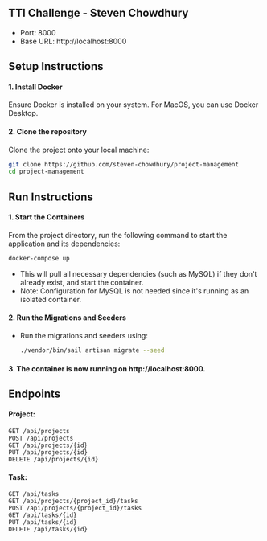 ## TTI Challenge - Steven Chowdhury
- Port: 8000
- Base URL: http://localhost:8000

## Setup Instructions
#### 1. Install Docker
Ensure Docker is installed on your system. For MacOS, you can use Docker Desktop.

#### 2. Clone the repository
Clone the project onto your local machine:
```bash
git clone https://github.com/steven-chowdhury/project-management
cd project-management
```

## Run Instructions
#### 1. Start the Containers
From the project directory, run the following command to start the application and its dependencies: 
```bash
docker-compose up
```

- This will pull all necessary dependencies (such as MySQL) if they don't already exist, and start the container.
- Note: Configuration for MySQL is not needed since it's running as an isolated container.

#### 2. Run the Migrations and Seeders
- Run the migrations and seeders using: 
  ```bash
  ./vendor/bin/sail artisan migrate --seed
  ```

#### 3. The container is now running on http://localhost:8000.

## Endpoints

#### Project:
```
GET /api/projects  
POST /api/projects  
GET /api/projects/{id}  
PUT /api/projects/{id}  
DELETE /api/projects/{id}
```  

#### Task:
```
GET /api/tasks   
GET /api/projects/{project_id}/tasks 
POST /api/projects/{project_id}/tasks 
GET /api/tasks/{id} 
PUT /api/tasks/{id} 
DELETE /api/tasks/{id} 
```


